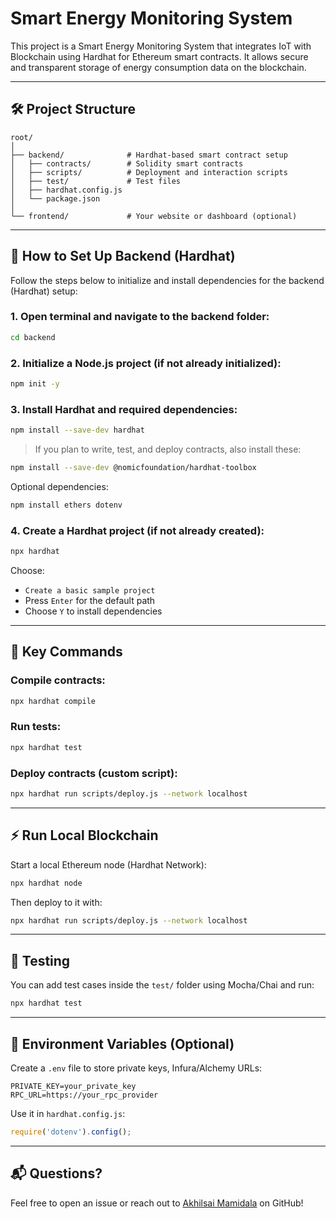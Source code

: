 # Smart Energy Monitoring System

This project is a Smart Energy Monitoring System that integrates IoT with Blockchain using Hardhat for Ethereum smart contracts. It allows secure and transparent storage of energy consumption data on the blockchain.

---

## 🛠️ Project Structure

```
root/
│
├── backend/              # Hardhat-based smart contract setup
│   ├── contracts/        # Solidity smart contracts
│   ├── scripts/          # Deployment and interaction scripts
│   ├── test/             # Test files
│   ├── hardhat.config.js
│   └── package.json
│
└── frontend/             # Your website or dashboard (optional)
```

---

## 🚀 How to Set Up Backend (Hardhat)

Follow the steps below to initialize and install dependencies for the backend (Hardhat) setup:

### 1. Open terminal and navigate to the backend folder:

```bash
cd backend
```

### 2. Initialize a Node.js project (if not already initialized):

```bash
npm init -y
```

### 3. Install Hardhat and required dependencies:

```bash
npm install --save-dev hardhat
```

> If you plan to write, test, and deploy contracts, also install these:

```bash
npm install --save-dev @nomicfoundation/hardhat-toolbox
```

Optional dependencies:

```bash
npm install ethers dotenv
```

### 4. Create a Hardhat project (if not already created):

```bash
npx hardhat
```

Choose:

- `Create a basic sample project`
- Press `Enter` for the default path
- Choose `Y` to install dependencies

---

## 📂 Key Commands

### Compile contracts:
```bash
npx hardhat compile
```

### Run tests:
```bash
npx hardhat test
```

### Deploy contracts (custom script):
```bash
npx hardhat run scripts/deploy.js --network localhost
```

---

## ⚡ Run Local Blockchain

Start a local Ethereum node (Hardhat Network):

```bash
npx hardhat node
```

Then deploy to it with:

```bash
npx hardhat run scripts/deploy.js --network localhost
```

---

## 🧪 Testing

You can add test cases inside the `test/` folder using Mocha/Chai and run:

```bash
npx hardhat test
```

---

## 📄 Environment Variables (Optional)

Create a `.env` file to store private keys, Infura/Alchemy URLs:

```
PRIVATE_KEY=your_private_key
RPC_URL=https://your_rpc_provider
```

Use it in `hardhat.config.js`:

```js
require('dotenv').config();
```

---

## 📬 Questions?

Feel free to open an issue or reach out to [Akhilsai Mamidala](https://github.com/AkhilsaiMamidala) on GitHub!
